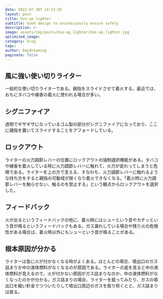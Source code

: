 ```yaml
---
date: 2022-07-30T 14:13:26
layout: post
title: Use-up lighter
subtitle: Good design to unconsciously ensure safety
description: >-
image: assets/img/posts/Use-up_lighter/Use-up_lighter.jpg
optimized_image: 
category: blog
tags: 
author: Daydreaming
paginate: false
---
```


## 風に強い使い切りライター

一般的な使い切りライターである。親指をスライドさせて着火する。最近では、おもにタバコや線香の着火に使われる場合が多い。

## シグニファイア

透明でギザギザになっているゴム製の部分がシグニファイアになっており、ここに親指を置いてスライドすることをアフォードしている。

## ロックアウト

ライターの火力調節レバーの位置にロックアウトの強制選択機能がある。タバコや線香を着火している時に火力調節レバーに触れて、火力が変わってしまうと危険である。ライターを上の方で支える、すなわち、火力調節レバーに触れるような持ち方をすると親指の可動域が狭くなり着火できなくなる。「着火時に火力調節レバーを触らせない、触るのを禁止する」という観点からロックアウトを選択した。

## フィードバック

火が出るというフィードバックの他に、着火時にはシューという音やカチッという音が鳴るというフィードバックもある。ガス漏れしている場合や残り火の危険性がある場合は、着火時以外にもシューという音が鳴ることがある。

## 根本原因が分かる

ライターは急に火が付かなくなる時がよくある。ほとんどの場合、噴出口のガス詰まりか中の液体燃料がなくなるのが原因である。ライターの底を見ると中の液体燃料が見えるので、火が付かない原因がガス詰まりなのか、中の液体燃料がなくなったのかが分かる。ガス詰まりの場合、ライターを振ってみたり、ガスの噴出口を細い針金でつついたりして噴出口周辺のガスを取り除くとと、ガス詰まりは直る。